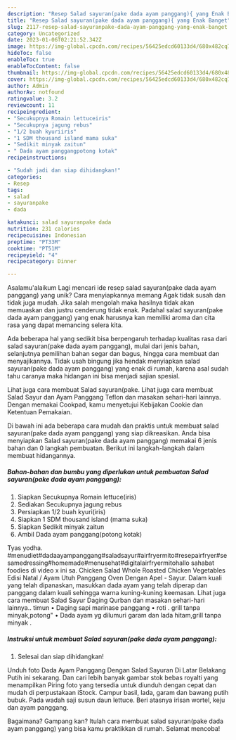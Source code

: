 ```yaml
---
description: "Resep Salad sayuran(pake dada ayam panggang){ yang Enak Banget"
title: "Resep Salad sayuran(pake dada ayam panggang){ yang Enak Banget"
slug: 2117-resep-salad-sayuranpake-dada-ayam-panggang-yang-enak-banget
category: Uncategorized
date: 2023-01-06T02:21:52.342Z
image: https://img-global.cpcdn.com/recipes/56425edcd60133d4/680x482cq70/salad-sayuranpake-dada-ayam-panggang-foto-resep-utama.jpg
hideToc: false
enableToc: true
enableTocContent: false
thumbnail: https://img-global.cpcdn.com/recipes/56425edcd60133d4/680x482cq70/salad-sayuranpake-dada-ayam-panggang-foto-resep-utama.jpg
cover: https://img-global.cpcdn.com/recipes/56425edcd60133d4/680x482cq70/salad-sayuranpake-dada-ayam-panggang-foto-resep-utama.jpg
author: Admin
authorAv: notfound
ratingvalue: 3.2
reviewcount: 11
recipeingredient:
- "Secukupnya Romain lettuceiris"
- "Secukupnya jagung rebus"
- "1/2 buah kyuriiris"
- "1 SDM thousand island mama suka"
- "Sedikit minyak zaitun"
- " Dada ayam panggangpotong kotak"
recipeinstructions:

- "Sudah jadi dan siap dihidangkan!"
categories:
- Resep
tags:
- salad
- sayuranpake
- dada

katakunci: salad sayuranpake dada 
nutrition: 231 calories
recipecuisine: Indonesian
preptime: "PT33M"
cooktime: "PT51M"
recipeyield: "4"
recipecategory: Dinner

---
```



Asalamu'alaikum Lagi mencari ide resep salad sayuran(pake dada ayam panggang) yang unik? Cara menyiapkannya memang Agak tidak susah dan tidak juga mudah. Jika salah mengolah maka hasilnya tidak akan memuaskan dan justru cenderung tidak enak. Padahal salad sayuran(pake dada ayam panggang) yang enak harusnya kan memiliki aroma dan cita rasa yang dapat memancing selera kita.


Ada beberapa hal yang sedikit bisa berpengaruh terhadap kualitas rasa dari salad sayuran(pake dada ayam panggang), mulai dari jenis bahan, selanjutnya pemilihan bahan segar dan bagus, hingga cara membuat dan menyajikannya. Tidak usah bingung jika hendak menyiapkan salad sayuran(pake dada ayam panggang) yang enak di rumah, karena asal sudah tahu caranya maka hidangan ini bisa menjadi sajian spesial.

Lihat juga cara membuat Salad sayuran(pake. Lihat juga cara membuat Salad Sayur dan Ayam Panggang Teflon dan masakan sehari-hari lainnya. Dengan memakai Cookpad, kamu menyetujui Kebijakan Cookie dan Ketentuan Pemakaian.


Di bawah ini ada beberapa cara mudah dan praktis untuk membuat salad sayuran(pake dada ayam panggang) yang siap dikreasikan. Anda bisa menyiapkan Salad sayuran(pake dada ayam panggang) memakai 6 jenis bahan dan 0 langkah pembuatan. Berikut ini langkah-langkah dalam membuat hidangannya.

<!--inarticleads1-->

##### Bahan-bahan dan bumbu yang diperlukan untuk pembuatan Salad sayuran(pake dada ayam panggang):

1. Siapkan Secukupnya Romain lettuce(iris)
1. Sediakan Secukupnya jagung rebus
1. Persiapkan 1/2 buah kyuri(iris)
1. Siapkan 1 SDM thousand island (mama suka)
1. Siapkan Sedikit minyak zaitun
1. Ambil  Dada ayam panggang(potong kotak)


Tyas yodha. #menudiet#dadaayampanggang#saladsayur#airfryermito#resepairfryer#sesamedressing#homemade#menusehat#digitalairfryermitohallo sahabat foodies di video x ini sa. Chicken Salad Whole Roasted Chicken Vegetables Edisi Natal / Ayam Utuh Panggang Oven Dengan Apel - Sayur. Dalam kuali yang telah dipanaskan, masukkan dada ayam yang telah diperap dan panggang dalam kuali sehingga warna kuning-kuning keemasan. Lihat juga cara membuat Salad Sayur Daging Qurban dan masakan sehari-hari lainnya.. timun • Daging sapi marinase panggang • roti . grill tanpa minyak,potong&#34; • Dada ayam yg dilumuri garam dan lada hitam,grill tanpa minyak . 

<!--inarticleads2-->

##### Instruksi untuk membuat Salad sayuran(pake dada ayam panggang):


1. Selesai dan siap dihidangkan!

Unduh foto Dada Ayam Panggang Dengan Salad Sayuran Di Latar Belakang Putih ini sekarang. Dan cari lebih banyak gambar stok bebas royalti yang menampilkan Piring foto yang tersedia untuk diunduh dengan cepat dan mudah di perpustakaan iStock. Campur basil, lada, garam dan bawang putih bubuk. Pada wadah saji susun daun lettuce. Beri atasnya irisan wortel, keju dan ayam panggang. 

Bagaimana? Gampang kan? Itulah cara membuat salad sayuran(pake dada ayam panggang) yang bisa kamu praktikkan di rumah. Selamat mencoba!
